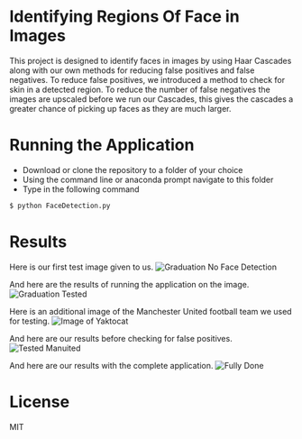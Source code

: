 # Identifying Regions Of Face in Images

This project is designed to identify faces in images by using Haar Cascades along with our own methods for reducing false 
positives and false negatives. To reduce false positives, we introduced a method to check for skin in a detected region. To
reduce the number of false negatives the images are upscaled before we run our Cascades, this gives the cascades a greater
chance of picking up faces as they are much larger.

# Running the Application

-   Download or clone the repository to a folder of your choice
-   Using the command line or anaconda prompt navigate to this folder
-   Type in the following command

```sh
$ python FaceDetection.py
```

# Results

Here is our first test image given to us.
![Graduation No Face Detection](https://i.imgur.com/VRRZ8WI.jpg)

And here are the results of running the application on the image.
![Graduation Tested](https://i.imgur.com/TwaHcjK.png)

Here is an additional image of the Manchester United football team we used for testing.
![Image of Yaktocat](https://i.imgur.com/v3xxZCd.jpg)

And here are our results before checking for false positives.
![Tested Manuited](https://i.imgur.com/mSbtVOw.jpg)

And here are our results with the complete application.
![Fully Done](https://i.imgur.com/Z6tj1CP.png)

# License 

MIT

